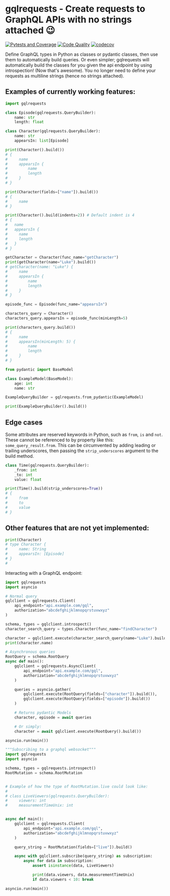 # gqlrequests - Create requests to GraphQL APIs with no strings attached 😉

[![Pytests and Coverage](https://github.com/BeatsuDev/GraphQLRequests/actions/workflows/testing_and_coverage.yml/badge.svg)](https://github.com/BeatsuDev/GraphQLRequests/actions/workflows/testing_and_coverage.yml)
[![Code Quality](https://github.com/BeatsuDev/GraphQLRequests/actions/workflows/code_quality.yml/badge.svg)](https://github.com/BeatsuDev/GraphQLRequests/actions/workflows/code_quality.yml)
[![codecov](https://codecov.io/gh/BeatsuDev/GraphQLRequests/branch/main/graph/badge.svg?token=FBQKU5OEWT)](https://codecov.io/gh/BeatsuDev/GraphQLRequests)

Define GraphQL types in Python as classes or pydantic classes, then use them to automatically build queries. Or even simpler;
gqlrequests will automatically build the classes for you given the api endpoint by using introspection! (Now that's awesome).
You no longer need to define your requests as multiline strings (hence no strings attached).

## Examples of currently working features:

```py
import gqlrequests

class Episode(gqlrequests.QueryBuilder):
    name: str
    length: float

class Character(gqlrequests.QueryBuilder):
    name: str
    appearsIn: list[Episode]

print(Character().build())
# {
#     name
#     appearsIn {
#         name
#         length
#     }
# }

print(Character(fields=["name"]).build())
# {
#     name
# }

print(Character().build(indents=2)) # Default indent is 4
# {
#   name
#   appearsIn {
#     name
#     length
#   }
# }

getCharacter = Character(func_name="getCharacter")
print(getCharacter(name="Luke").build())
# getCharacter(name: "Luke") {
#     name
#     appearsIn {
#         name
#         length
#     }
# }

episode_func = Episode(func_name="appearsIn")

characters_query = Character()
characters_query.appearsIn = episode_func(minLength=5)

print(characters_query.build())
# {
#     name
#     appearsIn(minLength: 5) {
#         name
#         length
#     }
# }

from pydantic import BaseModel

class ExampleModel(BaseModel):
    age: int
    name: str

ExampleQueryBuilder = gqlrequests.from_pydantic(ExampleModel)

print(ExampleQueryBuilder().build())
```

## Edge cases

Some attributes are reserved keywords in Python, such as `from`, `is` and `not`. These cannot be referenced to
by property like this: `some_query_result.from`. This can be circumvented by adding leading or trailing underscores,
then passing the `strip_underscores` argument to the build method.

```py
class Time(gqlrequests.QueryBuilder):
    _from: int
    _to: int
    value: float

print(Time().build(strip_underscores=True))
# {
#     from
#     to
#     value
# }
```

## Other features that are not yet implemented:

```py
print(Character)
# type Character {
#     name: String
#     appearsIn: [Episode]
# }
#
```

Interacting with a GraphQL endpoint:

```py
import gqlrequests
import asyncio

# Normal query
gqlclient = gqlrequests.Client(
    api_endpoint="api.example.com/gql",
    authorization="abcdefghijklmnopqrstuvwxyz"
)

schema, types = gqlclient.introspect()
character_search_query = types.Character(func_name="findCharacter")

character = gqlclient.execute(character_search_query(name="Luke").build())
print(character.name)

# Asynchronous queries
RootQuery = schema.RootQuery
async def main():
    gqlclient = gqlrequests.AsyncClient(
        api_endpoint="api.example.com/gql",
        authorization="abcdefghijklmnopqrstuvwxyz"
    )

    queries = asyncio.gather(
        gqlclient.execute(RootQuery(fields=["character"]).build()),
        gqlclient.execute(RootQuery(fields=["episode"]).build())
    )

    # Returns pydantic Models
    character, episode = await queries

    # Or simply:
    character = await gqlclient.execute(RootQuery().build())

asyncio.run(main())
```

```py
"""Subscribing to a graphql websocket"""
import gqlrequests
import asyncio

schema, types = gqlrequests.introspect()
RootMutation = schema.RootMutation


# Example of how the type of RootMutation.live could look like:
#
# class LiveViewers(gqlrequests.QueryBuilder):
#     viewers: int
#     measurementTimeUnix: int


async def main():
    gqlclient = gqlrequests.Client(
        api_endpoint="api.example.com/gql",
        authorization="abcdefghijklmnopqrstuvwxyz"
    )

    query_string = RootMutation(fields=["live"]).build()

    async with gqlclient.subscribe(query_string) as subscription:
        async for data in subscription:
            assert isinstance(data, LiveViewers)

            print(data.viewers, data.measurementTimeUnix)
            if data.viewers < 10: break

asyncio.run(main())
```
